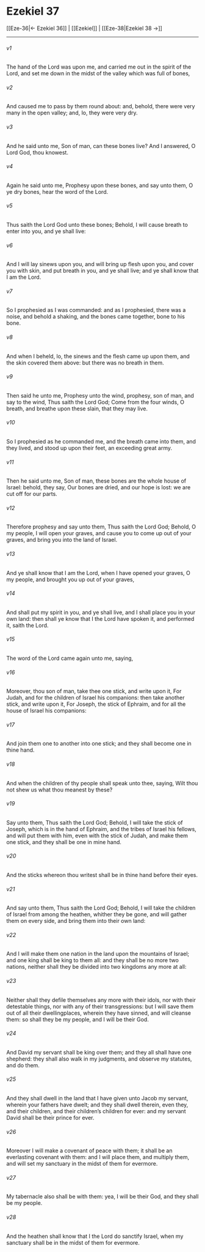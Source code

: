 # Ezekiel 37

[[Eze-36|← Ezekiel 36]] | [[Ezekiel]] | [[Eze-38|Ezekiel 38 →]]
***

###### v1
The hand of the Lord was upon me, and carried me out in the spirit of the Lord, and set me down in the midst of the valley which was full of bones,
###### v2
And caused me to pass by them round about: and, behold, there were very many in the open valley; and, lo, they were very dry.
###### v3
And he said unto me, Son of man, can these bones live? And I answered, O Lord God, thou knowest.
###### v4
Again he said unto me, Prophesy upon these bones, and say unto them, O ye dry bones, hear the word of the Lord.
###### v5
Thus saith the Lord God unto these bones; Behold, I will cause breath to enter into you, and ye shall live:
###### v6
And I will lay sinews upon you, and will bring up flesh upon you, and cover you with skin, and put breath in you, and ye shall live; and ye shall know that I am the Lord.
###### v7
So I prophesied as I was commanded: and as I prophesied, there was a noise, and behold a shaking, and the bones came together, bone to his bone.
###### v8
And when I beheld, lo, the sinews and the flesh came up upon them, and the skin covered them above: but there was no breath in them.
###### v9
Then said he unto me, Prophesy unto the wind, prophesy, son of man, and say to the wind, Thus saith the Lord God; Come from the four winds, O breath, and breathe upon these slain, that they may live.
###### v10
So I prophesied as he commanded me, and the breath came into them, and they lived, and stood up upon their feet, an exceeding great army.
###### v11
Then he said unto me, Son of man, these bones are the whole house of Israel: behold, they say, Our bones are dried, and our hope is lost: we are cut off for our parts.
###### v12
Therefore prophesy and say unto them, Thus saith the Lord God; Behold, O my people, I will open your graves, and cause you to come up out of your graves, and bring you into the land of Israel.
###### v13
And ye shall know that I am the Lord, when I have opened your graves, O my people, and brought you up out of your graves,
###### v14
And shall put my spirit in you, and ye shall live, and I shall place you in your own land: then shall ye know that I the Lord have spoken it, and performed it, saith the Lord.
###### v15
The word of the Lord came again unto me, saying,
###### v16
Moreover, thou son of man, take thee one stick, and write upon it, For Judah, and for the children of Israel his companions: then take another stick, and write upon it, For Joseph, the stick of Ephraim, and for all the house of Israel his companions:
###### v17
And join them one to another into one stick; and they shall become one in thine hand.
###### v18
And when the children of thy people shall speak unto thee, saying, Wilt thou not shew us what thou meanest by these?
###### v19
Say unto them, Thus saith the Lord God; Behold, I will take the stick of Joseph, which is in the hand of Ephraim, and the tribes of Israel his fellows, and will put them with him, even with the stick of Judah, and make them one stick, and they shall be one in mine hand.
###### v20
And the sticks whereon thou writest shall be in thine hand before their eyes.
###### v21
And say unto them, Thus saith the Lord God; Behold, I will take the children of Israel from among the heathen, whither they be gone, and will gather them on every side, and bring them into their own land:
###### v22
And I will make them one nation in the land upon the mountains of Israel; and one king shall be king to them all: and they shall be no more two nations, neither shall they be divided into two kingdoms any more at all:
###### v23
Neither shall they defile themselves any more with their idols, nor with their detestable things, nor with any of their transgressions: but I will save them out of all their dwellingplaces, wherein they have sinned, and will cleanse them: so shall they be my people, and I will be their God.
###### v24
And David my servant shall be king over them; and they all shall have one shepherd: they shall also walk in my judgments, and observe my statutes, and do them.
###### v25
And they shall dwell in the land that I have given unto Jacob my servant, wherein your fathers have dwelt; and they shall dwell therein, even they, and their children, and their children’s children for ever: and my servant David shall be their prince for ever.
###### v26
Moreover I will make a covenant of peace with them; it shall be an everlasting covenant with them: and I will place them, and multiply them, and will set my sanctuary in the midst of them for evermore.
###### v27
My tabernacle also shall be with them: yea, I will be their God, and they shall be my people.
###### v28
And the heathen shall know that I the Lord do sanctify Israel, when my sanctuary shall be in the midst of them for evermore. 
